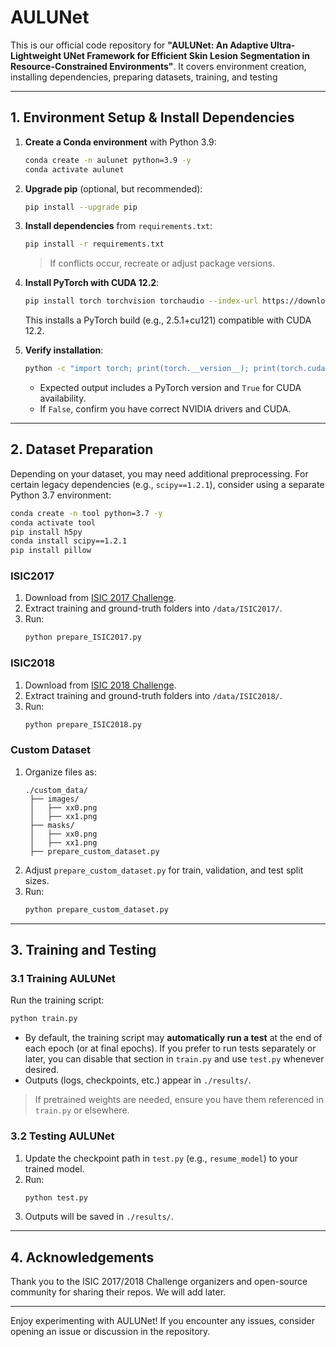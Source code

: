 # AULUNet
This is our official code repository for **"AULUNet: An Adaptive Ultra-Lightweight UNet Framework for Efficient Skin Lesion Segmentation in Resource-Constrained Environments"**.
It covers environment creation, installing dependencies, preparing datasets, training, and testing

---

## 1. Environment Setup & Install Dependencies

1. **Create a Conda environment** with Python 3.9:
   ```bash
   conda create -n aulunet python=3.9 -y
   conda activate aulunet
   ```
2. **Upgrade pip** (optional, but recommended):
   ```bash
   pip install --upgrade pip
   ```
3. **Install dependencies** from `requirements.txt`:
   ```bash
   pip install -r requirements.txt
   ```
   > If conflicts occur, recreate or adjust package versions.
4. **Install PyTorch with CUDA 12.2**:
   ```bash
   pip install torch torchvision torchaudio --index-url https://download.pytorch.org/whl/cu121
   ```
   This installs a PyTorch build (e.g., 2.5.1+cu121) compatible with CUDA 12.2.

5. **Verify installation**:
   ```bash
   python -c "import torch; print(torch.__version__); print(torch.cuda.is_available())"
   ```
   - Expected output includes a PyTorch version and `True` for CUDA availability.
   - If `False`, confirm you have correct NVIDIA drivers and CUDA.

---

## 2. Dataset Preparation

Depending on your dataset, you may need additional preprocessing. For certain legacy dependencies (e.g., `scipy==1.2.1`), consider using a separate Python 3.7 environment:

```bash
conda create -n tool python=3.7 -y
conda activate tool
pip install h5py
conda install scipy==1.2.1
pip install pillow
```

### ISIC2017
1. Download from [ISIC 2017 Challenge](https://challenge.isic-archive.com/data).
2. Extract training and ground-truth folders into `/data/ISIC2017/`.
3. Run:
   ```bash
   python prepare_ISIC2017.py
   ```

### ISIC2018
1. Download from [ISIC 2018 Challenge](https://challenge.isic-archive.com/data).
2. Extract training and ground-truth folders into `/data/ISIC2018/`.
3. Run:
   ```bash
   python prepare_ISIC2018.py
   ```

### Custom Dataset
1. Organize files as:
   ```
   ./custom_data/
    ├── images/
    │   ├── xx0.png
    │   ├── xx1.png
    ├── masks/
    │   ├── xx0.png
    │   ├── xx1.png
    ├── prepare_custom_dataset.py
   ```
2. Adjust `prepare_custom_dataset.py` for train, validation, and test split sizes.
3. Run:
   ```bash
   python prepare_custom_dataset.py
   ```

---

## 3. Training and Testing

### 3.1 Training AULUNet

Run the training script:
```bash
python train.py
```
- By default, the training script may **automatically run a test** at the end of each epoch (or at final epochs). If you prefer to run tests separately or later, you can disable that section in `train.py` and use `test.py` whenever desired.
- Outputs (logs, checkpoints, etc.) appear in `./results/`.

> If pretrained weights are needed, ensure you have them referenced in `train.py` or elsewhere.

### 3.2 Testing AULUNet

1. Update the checkpoint path in `test.py` (e.g., `resume_model`) to your trained model.
2. Run:
   ```bash
   python test.py
   ```
3. Outputs will be saved in `./results/`.

---

## 4. Acknowledgements

Thank you to the ISIC 2017/2018 Challenge organizers and open-source community for sharing their repos. We will add later.

---

Enjoy experimenting with AULUNet! If you encounter any issues, consider opening an issue or discussion in the repository.
